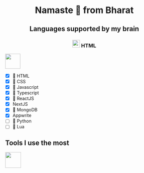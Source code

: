 <h1 align="center">Namaste 🙏 from Bharat</h1>
 
<h2 align="center">Languages supported by my brain</h2>

<h3 align="center">
<img src="https://cdn.jsdelivr.net/gh/devicons/devicon@latest/icons/html5/html5-original-wordmark.svg" height="24"/>
<span>HTML</span>
</h3>

<img src="https://cdn.jsdelivr.net/gh/devicons/devicon@latest/icons/css3/css3-original-wordmark.svg" height="48"/>

- [x]  HTML
- [x]  CSS
- [x]  Javascript
- [x] 󰛦 Typescript
- [x] 󰜈 ReactJS
- [x] NextJS
- [x]  MongoDB
- [x] Appwrite
- [ ]  Python
- [ ]  Lua

## Tools I use the most

<!-- ![Neovim](https://raw.githubusercontent.com/neovim/neovim.github.io/master/logos/neovim-logo-300x87.png) -->
<img src="https://raw.githubusercontent.com/neovim/neovim.github.io/master/logos/neovim-logo-300x87.png" height="50"/>
